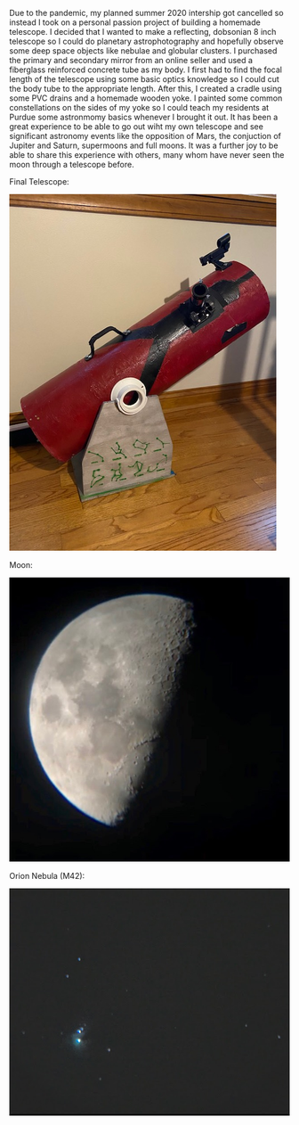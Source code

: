 Due to the pandemic, my planned summer 2020 intership got cancelled so instead I took on a personal passion project of building a homemade telescope. I decided that I wanted to make a reflecting, dobsonian 8 inch telescope so I could do planetary astrophotography and hopefully observe some deep space objects like nebulae and globular clusters. I purchased the primary and secondary mirror from an online seller and used a fiberglass reinforced concrete tube as my body. I first had to find the focal length of the telescope using some basic optics knowledge so I could cut the body tube to the appropriate length. After this, I created a cradle using some PVC drains and a homemade wooden yoke. I painted some common constellations on the sides of my yoke so I could teach my residents at Purdue some astronmomy basics whenever I brought it out. It has been a great experience to be able to go out wiht my own telescope and see significant astronomy events like the opposition of Mars, the conjuction of Jupiter and Saturn, supermoons and full moons. It was a further joy to be able to share this experience with others, many whom have never seen the moon through a telescope before. 

Final Telescope:

![image](tele2.jpg) 

Moon:

![image](moon.JPG)  

Orion Nebula (M42):

![image](m42.JPG)

